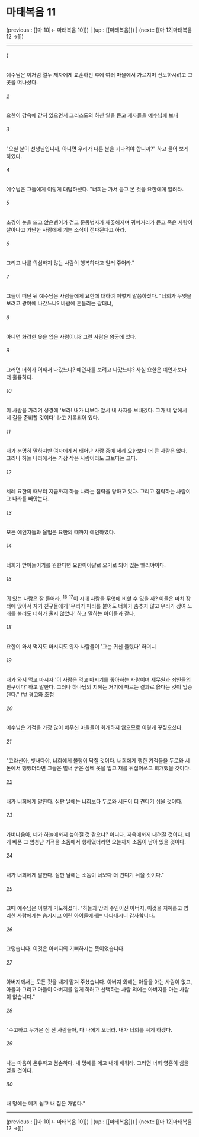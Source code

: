 # 마태복음 11

(previous:: [[마 10|← 마태복음 10]]) | (up:: [[마태복음]]) | (next:: [[마 12|마태복음 12 →]])

***




###### 1 

예수님은 이처럼 열두 제자에게 교훈하신 후에 여러 마을에서 가르치며 전도하시려고 그 곳을 떠나셨다. 



###### 2 

요한이 감옥에 갇혀 있으면서 그리스도의 하신 일을 듣고 제자들을 예수님께 보내 



###### 3 

"오실 분이 선생님입니까, 아니면 우리가 다른 분을 기다려야 합니까?" 하고 물어 보게 하였다. 



###### 4 

예수님은 그들에게 이렇게 대답하셨다. "너희는 가서 듣고 본 것을 요한에게 알려라. 



###### 5 

소경이 눈을 뜨고 앉은뱅이가 걷고 문둥병자가 깨끗해지며 귀머거리가 듣고 죽은 사람이 살아나고 가난한 사람에게 기쁜 소식이 전파된다고 하라. 



###### 6 

그리고 나를 의심하지 않는 사람이 행복하다고 일러 주어라." 



###### 7 

그들이 떠난 뒤 예수님은 사람들에게 요한에 대하여 이렇게 말씀하셨다. "너희가 무엇을 보려고 광야에 나갔느냐? 바람에 흔들리는 갈대냐, 



###### 8 

아니면 화려한 옷을 입은 사람이냐? 그런 사람은 왕궁에 있다. 



###### 9 

그러면 너희가 어째서 나갔느냐? 예언자를 보려고 나갔느냐? 사실 요한은 예언자보다 더 훌륭하다. 



###### 10 

이 사람을 가리켜 성경에 '보라! 내가 너보다 앞서 내 사자를 보내겠다. 그가 네 앞에서 네 길을 준비할 것이다' 라고 기록되어 있다. 



###### 11 

내가 분명히 말하지만 여자에게서 태어난 사람 중에 세례 요한보다 더 큰 사람은 없다. 그러나 하늘 나라에서는 가장 작은 사람이라도 그보다는 크다. 



###### 12 

세례 요한의 때부터 지금까지 하늘 나라는 침략을 당하고 있다. 그리고 침략하는 사람이 그 나라를 빼앗는다. 



###### 13 

모든 예언자들과 율법은 요한의 때까지 예언하였다. 



###### 14 

너희가 받아들이기를 원한다면 요한이야말로 오기로 되어 있는 엘리야이다. 



###### 15 

귀 있는 사람은 잘 들어라. <sup class="versenum">16-17</sup>이 시대 사람을 무엇에 비할 수 있을 까? 이들은 마치 장터에 앉아서 자기 친구들에게 '우리가 피리를 불어도 너희가 춤추지 않고 우리가 상여 노래를 불러도 너희가 울지 않았다' 하고 말하는 아이들과 같다. 



###### 18 

요한이 와서 먹지도 마시지도 않자 사람들이 '그는 귀신 들렸다' 하더니 



###### 19 

내가 와서 먹고 마시자 '이 사람은 먹고 마시기를 좋아하는 사람이며 세무원과 죄인들의 친구이다' 하고 말한다. 그러나 하나님의 지혜는 거기에 따르는 결과로 옳다는 것이 입증된다." ## 경고와 초청 



###### 20 

예수님은 기적을 가장 많이 베푸신 마을들이 회개하지 않으므로 이렇게 꾸짖으셨다. 



###### 21 

"고라신아, 벳새다야, 너희에게 불행이 닥칠 것이다. 너희에게 행한 기적들을 두로와 시돈에서 행했더라면 그들은 벌써 굵은 삼베 옷을 입고 재를 뒤집어쓰고 회개했을 것이다. 



###### 22 

내가 너희에게 말한다. 심판 날에는 너희보다 두로와 시돈이 더 견디기 쉬울 것이다. 



###### 23 

가버나움아, 네가 하늘에까지 높아질 것 같으냐? 아니다. 지옥에까지 내려갈 것이다. 네게 베푼 그 엄청난 기적을 소돔에서 행하였더라면 오늘까지 소돔이 남아 있을 것이다. 



###### 24 

내가 너희에게 말한다. 심판 날에는 소돔이 너보다 더 견디기 쉬울 것이다." 



###### 25 

그때 예수님은 이렇게 기도하셨다. "하늘과 땅의 주인이신 아버지, 이것을 지혜롭고 영리한 사람에게는 숨기시고 어린 아이들에게는 나타내시니 감사합니다. 



###### 26 

그렇습니다. 이것은 아버지의 기뻐하시는 뜻이었습니다. 



###### 27 

아버지께서는 모든 것을 내게 맡겨 주셨습니다. 아버지 외에는 아들을 아는 사람이 없고, 아들과 그리고 아들이 아버지를 알게 하려고 선택하는 사람 외에는 아버지를 아는 사람이 없습니다." 



###### 28 

"수고하고 무거운 짐 진 사람들아, 다 나에게 오너라. 내가 너희를 쉬게 하겠다. 



###### 29 

나는 마음이 온유하고 겸손하다. 내 멍에를 메고 내게 배워라. 그러면 너희 영혼이 쉼을 얻을 것이다. 



###### 30 

내 멍에는 메기 쉽고 내 짐은 가볍다."

***

(previous:: [[마 10|← 마태복음 10]]) | (up:: [[마태복음]]) | (next:: [[마 12|마태복음 12 →]])
